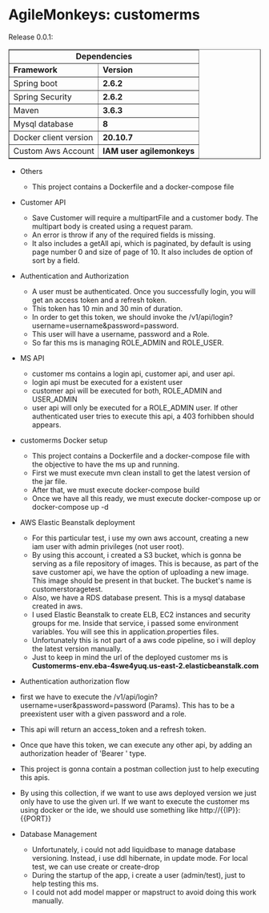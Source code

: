 # AgileMonkeys: customerms

Release 0.0.1:
<table border="1">
    <tr>
        <td colspan="2" align="center"><b>Dependencies</b></td>
    </tr>
    <tr>
        <td><b>Framework</b></td>
        <td><b>Version</b></td>
    </tr>
    <tr>
        <td>Spring boot</td>
        <td><b>2.6.2</b></td>
    </tr>
<tr>
        <td>Spring Security</td>
        <td><b>2.6.2</b></td>
    </tr>
<tr>
        <td>Maven</td>
        <td><b>3.6.3</b></td>
    </tr>
<tr>
        <td>Mysql database</td>
        <td><b>8</b></td>
    </tr>
<tr>
        <td>Docker client version</td>
        <td><b>20.10.7</b></td>
    </tr>
<tr>
        <td>Custom Aws Account</td>
        <td><b>IAM user agilemonkeys</b></td>
    </tr>
</table>

- Others
    - This project contains a Dockerfile and a docker-compose file
- Customer API
    - Save Customer will require a multipartFile and a customer body. The multipart body is created using a request param.
    - An error is throw if any of the required fields is missing.
    - It also includes a getAll api, which is paginated, by default is using page number 0 and size of page of 10. It also includes de option of sort by a field.
- Authentication and Authorization
    - A user must be authenticated. Once you successfully login, you will get an access token and a refresh token.
    - This token has 10 min and 30 min of duration.
    - In order to get this token, we should invoke the /v1/api/login?username=username&password=password.
    - This user will have a username, password and a Role.
    - So far this ms is managing ROLE_ADMIN and ROLE_USER.
- MS API
    - customer ms contains a login api, customer api, and user api.
    - login api must be executed for a existent user
    - customer api will be executed for both, ROLE_ADMIN and USER_ADMIN
    - user api will only be executed for a ROLE_ADMIN user. If other authenticated user tries to execute this api, a 403 forhibben should appears.

- customerms Docker setup
    - This project contains a Dockerfile and a docker-compose file with the objective to have the ms up and running.
    - First we must execute mvn clean install to get the latest version of the jar file.
    - After that, we must execute docker-compose build
    - Once we have all this ready, we must execute docker-compose up or docker-compose up -d

- AWS Elastic Beanstalk deployment
  - For this particular test, i use my own aws account, creating a new iam user with admin privileges (not user root).
  - By using this account, i created a S3 bucket, which is gonna be serving as a file repository of images. This is because, as part of the save customer api, we have the option
    of uploading a new image. This image should be present in that bucket. The bucket's name is customerstoragetest.
  - Also, we have a RDS database present. This is a mysql database created in aws.
  - I used Elastic Beanstalk to create ELB, EC2 instances and security groups for me. Inside that service, i passed some environment variables. You will see this in application.properties files.
  - Unfortunately this is not part of a aws code pipeline, so i will deploy the latest version manually.
  - Just to keep in mind the url of the deployed customer ms is <b>Customerms-env.eba-4swe4yuq.us-east-2.elasticbeanstalk.com</b>

- Authentication authorization flow
- first we have to execute the /v1/api/login?username=user&password=password (Params). This has to be a preexistent user with a given password and a role.
- This api will return an access_token and a refresh token.
- Once que have this token, we can execute any other api, by adding an authorization header of 'Bearer ' type.
- This project is gonna contain a postman collection just to help executing this apis.
- By using this collection, if we want to use aws deployed version we just only have to use the given url. If we want to execute the customer ms using docker or the ide, we should
  use something like http://{{IP}}:{{PORT}}

- Database Management
  - Unfortunately, i could not add liquidbase to manage database versioning. Instead, i use ddl hibernate, in update mode. For local test, we can use create or create-drop
  - During the startup of the app, i create a user (admin/test), just to help testing this ms.
  - I could not add model mapper or mapstruct to avoid doing this work manually.

